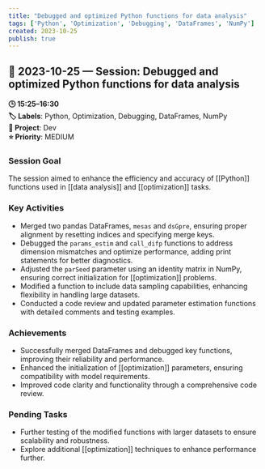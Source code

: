 ```yaml
---
title: "Debugged and optimized Python functions for data analysis"
tags: ['Python', 'Optimization', 'Debugging', 'DataFrames', 'NumPy']
created: 2023-10-25
publish: true
---
```


## 📅 2023-10-25 — Session: Debugged and optimized Python functions for data analysis

**🕒 15:25–16:30**  
**🏷️ Labels**: Python, Optimization, Debugging, DataFrames, NumPy  
**📂 Project**: Dev  
**⭐ Priority**: MEDIUM  


### Session Goal
The session aimed to enhance the efficiency and accuracy of [[Python]] functions used in [[data analysis]] and [[optimization]] tasks.

### Key Activities
- Merged two pandas DataFrames, `mesas` and `dsGpre`, ensuring proper alignment by resetting indices and specifying merge keys.
- Debugged the `params_estim` and `call_difp` functions to address dimension mismatches and optimize performance, adding print statements for better diagnostics.
- Adjusted the `parSeed` parameter using an identity matrix in NumPy, ensuring correct initialization for [[optimization]] problems.
- Modified a function to include data sampling capabilities, enhancing flexibility in handling large datasets.
- Conducted a code review and updated parameter estimation functions with detailed comments and testing examples.

### Achievements
- Successfully merged DataFrames and debugged key functions, improving their reliability and performance.
- Enhanced the initialization of [[optimization]] parameters, ensuring compatibility with model requirements.
- Improved code clarity and functionality through a comprehensive code review.

### Pending Tasks
- Further testing of the modified functions with larger datasets to ensure scalability and robustness.
- Explore additional [[optimization]] techniques to enhance performance further.
